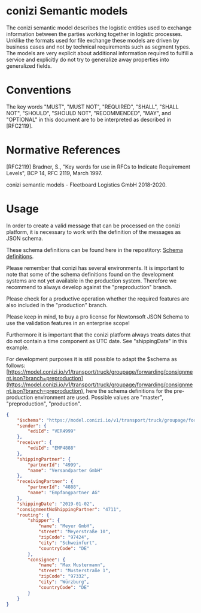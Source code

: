 # conizi Semantic models

The conizi semantic model describes the logistic entities used to exchange information between the parties working together in logistic processes. Unklike the
formats used for file exchange these models are driven by business cases and not by technical requirements such as segment types. The models are very explicit about
additional information required to fulfill a service and explicitly do not try to generalize away properties into generalized fields. 

# Conventions

The key words "MUST", "MUST NOT", "REQUIRED", "SHALL", "SHALL NOT",
"SHOULD", "SHOULD NOT", "RECOMMENDED", "MAY", and "OPTIONAL" in this
document are to be interpreted as described in [RFC2119].

# Normative References

   [RFC2119]  Bradner, S., "Key words for use in RFCs to Indicate
              Requirement Levels", BCP 14, RFC 2119, March 1997.
              
conizi semantic models - Fleetboard Logistics GmbH 2018-2020.

# Usage

In order to create a valid message that can be processed on the conizi platform, it is necessary to work with the definition of the messages as JSON schema.

These schema definitions can be found here in the repostitory:
[Schema definitions](model/).

Please remember that conizi has several environments. It is important to note that some of the schema definitions found on the development systems are not yet available in the production system. Therefore we recommend to always develop against the "preproduction" branch.

Please check for a productive operation whether the required features are also included in the "production" branch.

Please keep in mind, to buy a pro license for Newtonsoft JSON Schema to use the validation features in an enterprise scope!

Furthermore it is important that the conizi platform always treats dates that do not contain a time component as UTC date. See "shippingDate" in this example.

For development purposes it is still possible to adapt the $schema as follows:
[https://model.conizi.io/v1/transport/truck/groupage/forwarding/consignment.json?branch=preproduction](https://model.conizi.io/v1/transport/truck/groupage/forwarding/consignment.json?branch=preproduction), here the schema definitions for the pre-production environment are used. Possible values are "master", "preproduction", "production".


```JSON
{
    "$schema": "https://model.conizi.io/v1/transport/truck/groupage/forwarding/consignment.json",
    "sender": {
        "ediId": "VER4999"
    },
    "receiver": {
        "ediId": "EMP4888"
    },
    "shippingPartner": {
        "partnerId": "4999",
        "name": "Versandparter GmbH"
    },
    "receivingPartner": {
        "partnerId": "4888",
        "name": "Empfangpartner AG"
    },
    "shippingDate": "2019-01-02",
    "consignmentNoShippingPartner": "4711",
    "routing": {
        "shipper": {
            "name": "Meyer GmbH",
            "street": "Meyerstraße 10",
            "zipCode": "97424",
            "city": "Schweinfurt",
            "countryCode": "DE"
        },
        "consignee": {
            "name": "Max Mustermann",
            "street": "Musterstraße 1",
            "zipCode": "97332",
            "city": "Würzburg",
            "countryCode": "DE"
        }
    }
}
```
